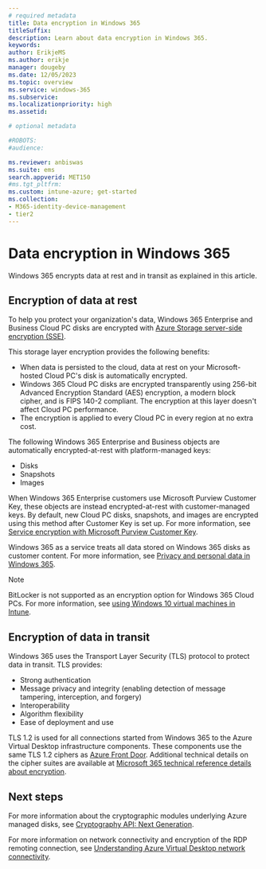 ```yaml
---
# required metadata
title: Data encryption in Windows 365
titleSuffix:
description: Learn about data encryption in Windows 365.
keywords:
author: ErikjeMS  
ms.author: erikje
manager: dougeby
ms.date: 12/05/2023
ms.topic: overview
ms.service: windows-365
ms.subservice:
ms.localizationpriority: high
ms.assetid: 

# optional metadata

#ROBOTS:
#audience:

ms.reviewer: anbiswas
ms.suite: ems
search.appverid: MET150
#ms.tgt_pltfrm:
ms.custom: intune-azure; get-started
ms.collection:
- M365-identity-device-management
- tier2
---
```


# Data encryption in Windows 365

Windows 365 encrypts data at rest and in transit as explained in this article.

## Encryption of data at rest

To help you protect your organization's data, Windows 365 Enterprise and Business Cloud PC disks are encrypted with [Azure Storage server-side encryption (SSE)](/azure/storage/common/storage-service-encryption).

This storage layer encryption provides the following benefits:

- When data is persisted to the cloud, data at rest on your Microsoft-hosted Cloud PC's disk is automatically encrypted.
- Windows 365 Cloud PC disks are encrypted transparently using 256-bit Advanced Encryption Standard (AES) encryption, a modern block cipher, and is FIPS 140-2 compliant. The encryption at this layer doesn't affect Cloud PC performance.
- The encryption is applied to every Cloud PC in every region at no extra cost.

The following Windows 365 Enterprise and Business objects are automatically encrypted-at-rest with platform-managed keys:

- Disks
- Snapshots
- Images

When Windows 365 Enterprise customers use Microsoft Purview Customer Key, these objects are instead encrypted-at-rest with customer-managed keys. By default, new Cloud PC disks, snapshots, and images are encrypted using this method after Customer Key is set up. For more information, see [Service encryption with Microsoft Purview Customer Key](/purview/customer-key-overview).

Windows 365 as a service treats all data stored on Windows 365 disks as customer content. For more information, see [Privacy and personal data in Windows 365](./privacy-personal-data.md).

>[!NOTE]
>BitLocker is not supported as an encryption option for Windows 365 Cloud PCs. For more information, see [using Windows 10 virtual machines in Intune](https://go.microsoft.com/fwlink/?linkid=2188944).

## Encryption of data in transit

Windows 365 uses the Transport Layer Security (TLS) protocol to protect data in transit. TLS provides:

- Strong authentication
- Message privacy and integrity (enabling detection of message tampering, interception, and forgery)
- Interoperability
- Algorithm flexibility
- Ease of deployment and use

TLS 1.2 is used for all connections started from Windows 365 to the Azure Virtual Desktop infrastructure components. These components use the same TLS 1.2 ciphers as [Azure Front Door](/azure/frontdoor/concept-end-to-end-tls#supported-cipher-suites). Additional technical details on the cipher suites are available at [Microsoft 365 technical reference details about encryption](/purview/technical-reference-details-about-encryption#tls-cipher-suites-supported-by-microsoft-365).

<!-- ########################## -->
## Next steps

For more information about the cryptographic modules underlying Azure managed disks, see [Cryptography API: Next Generation](/windows/desktop/seccng/cng-portal).

For more information on network connectivity and encryption of the RDP remoting connection, see [Understanding Azure Virtual Desktop network connectivity](/azure/virtual-desktop/network-connectivity).
